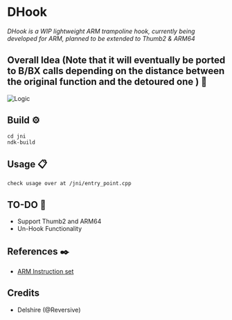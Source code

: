 # DHook
_DHook is a WIP lightweight ARM trampoline hook, currently being developed for ARM, planned to be extended to Thumb2 & ARM64_


## Overall Idea (Note that it will eventually be ported to B/BX calls depending on the distance between the original function and the detoured one  ) 📌

![Logic](https://i.imgur.com/TAWoT4u.png)

## Build ⚙️

```
cd jni
ndk-build
```
## Usage 📋
```
check usage over at /jni/entry_point.cpp
```
## TO-DO 📄
* Support Thumb2 and ARM64
* Un-Hook Functionality

## References ✒️
* [ARM Instruction set](https://iitd-plos.github.io/col718/ref/arm-instructionset.pdf)

## Credits
* Delshire (@Reversive)

